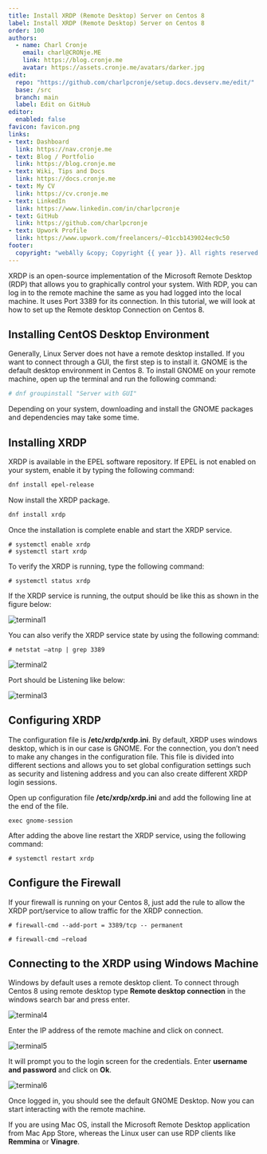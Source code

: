 ```yaml
---
title: Install XRDP (Remote Desktop) Server on Centos 8
label: Install XRDP (Remote Desktop) Server on Centos 8
order: 100
authors:
  - name: Charl Cronje
    email: charl@CRONje.ME
    link: https://blog.cronje.me
    avatar: https://assets.cronje.me/avatars/darker.jpg
edit:
  repo: "https://github.com/charlpcronje/setup.docs.devserv.me/edit/"
  base: /src
  branch: main
  label: Edit on GitHub
editor:
  enabled: false
favicon: favicon.png
links:
- text: Dashboard
  link: https://nav.cronje.me
- text: Blog / Portfolio
  link: https://blog.cronje.me
- text: Wiki, Tips and Docs 
  link: https://docs.cronje.me
- text: My CV
  link: https://cv.cronje.me
- text: LinkedIn
  link: https://www.linkedin.com/in/charlpcronje
- text: GitHub
  link: https://github.com/charlpcronje
- text: Upwork Profile
  link: https://www.upwork.com/freelancers/~01ccb1439024ec9c50
footer:
  copyright: "webAlly &copy; Copyright {{ year }}. All rights reserved."
---
```

<script type="text/javascript">(function(w,s){var e=document.createElement("script");e.type="text/javascript";e.async=true;e.src="https://cdn.pagesense.io/js/webally/f2527eebee974243853bcd47b32631f4.js";var x=document.getElementsByTagName("script")[0];x.parentNode.insertBefore(e,x);})(window,"script");</script>

XRDP is an open-source implementation of the Microsoft Remote Desktop (RDP) that allows you to graphically control your system. With RDP, you can log in to the remote machine the same as you had logged into the local machine. It uses Port 3389 for its connection. In this tutorial, we will look at how to set up the Remote desktop Connection on Centos 8.

## Installing CentOS Desktop Environment

Generally, Linux Server does not have a remote desktop installed. If you want to connect through a GUI, the first step is to install it. GNOME is the default desktop environment in Centos 8. To install GNOME on your remote machine, open up the terminal and run the following command:

```sh
# dnf groupinstall "Server with GUI"
```

Depending on your system, downloading and install the GNOME packages and dependencies may take some time.

## Installing XRDP

XRDP is available in the EPEL software repository. If EPEL is not enabled on your system, enable it by typing the following command:

```sh
dnf install epel-release
```

Now install the XRDP package.

```sh
dnf install xrdp
```

Once the installation is complete enable and start the XRDP service.

```
# systemctl enable xrdp
# systemctl start xrdp
```

To verify the XRDP is running, type the following command:

```
# systemctl status xrdp
```

If the XRDP service is running, the output should be like this as shown in the figure below:

![terminal1](./xrdp/xrdp1.webp)

You can also verify the XRDP service state by using the following command:

```
# netstat –atnp | grep 3389
```

![terminal2](./xrdp/xrdp2.webp)

Port should be Listening like below:

![terminal3](./xrdp/xrdp3.webp)

## Configuring XRDP

The configuration file is **/etc/xrdp/xrdp.ini**. By default, XRDP uses windows desktop, which is in our case is GNOME. For the connection, you don’t need to make any changes in the configuration file. This file is divided into different sections and allows you to set global configuration settings such as security and listening address and you can also create different XRDP login sessions.

Open up configuration file **/etc/xrdp/xrdp.ini** and add the following line at the end of the file.

```
exec gnome-session
```

After adding the above line restart the XRDP service, using the following command:

```
# systemctl restart xrdp
```

## Configure the Firewall

If your firewall is running on your Centos 8, just add the rule to allow the XRDP port/service to allow traffic for the XRDP connection.

```
# firewall-cmd --add-port = 3389/tcp -- permanent

# firewall-cmd –reload
```

## Connecting to the XRDP using Windows Machine

Windows by default uses a remote desktop client. To connect through Centos 8 using remote desktop type **Remote desktop connection** in the windows search bar and press enter.

![terminal4](./xrdp/xrdp4.webp)

Enter the IP address of the remote machine and click on connect.

![terminal5](./xrdp/xrdp5.webp)

It will prompt you to the login screen for the credentials. Enter **username and password** and click on **Ok**.

![terminal6](./xrdp/xrdp6.webp)

Once logged in, you should see the default GNOME Desktop. Now you can start interacting with the remote machine.

If you are using Mac OS, install the Microsoft Remote Desktop application from Mac App Store, whereas the Linux user can use RDP clients like **Remmina** or **Vinagre**.